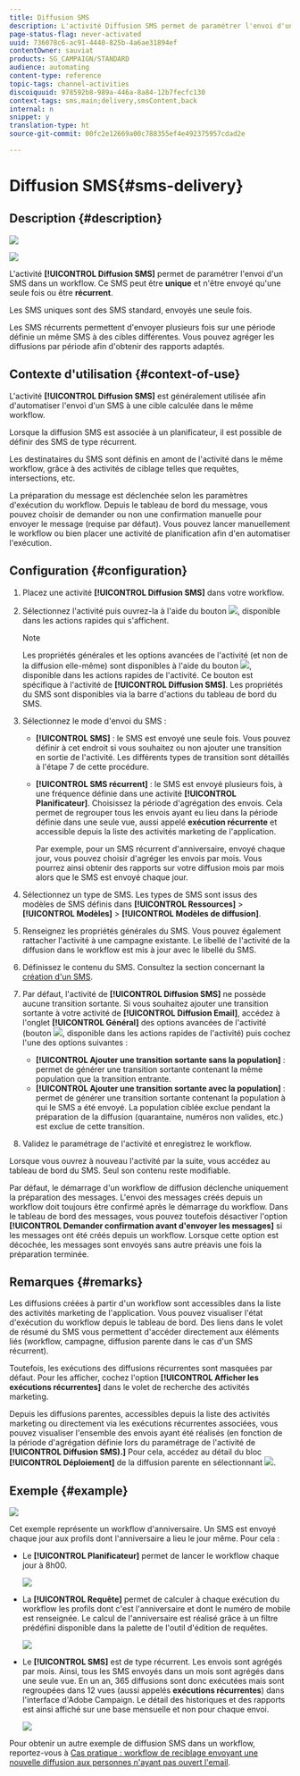 ```yaml
---
title: Diffusion SMS
description: L'activité Diffusion SMS permet de paramétrer l'envoi d'un SMS unique ou récurrent dans un workflow.
page-status-flag: never-activated
uuid: 736078c6-ac91-4440-825b-4a6ae31894ef
contentOwner: sauviat
products: SG_CAMPAIGN/STANDARD
audience: automating
content-type: reference
topic-tags: channel-activities
discoiquuid: 978592b8-989a-446a-8a84-12b7fecfc130
context-tags: sms,main;delivery,smsContent,back
internal: n
snippet: y
translation-type: ht
source-git-commit: 00fc2e12669a00c788355ef4e492375957cdad2e

---
```



# Diffusion SMS{#sms-delivery}

## Description {#description}

![](assets/sms.png)

![](assets/recurrentsms.png)

L'activité **[!UICONTROL Diffusion SMS]** permet de paramétrer l'envoi d'un SMS dans un workflow. Ce SMS peut être **unique** et n'être envoyé qu'une seule fois ou être **récurrent**.

Les SMS uniques sont des SMS standard, envoyés une seule fois.

Les SMS récurrents permettent d'envoyer plusieurs fois sur une période définie un même SMS à des cibles différentes. Vous pouvez agréger les diffusions par période afin d'obtenir des rapports adaptés.

## Contexte d'utilisation {#context-of-use}

L'activité **[!UICONTROL Diffusion SMS]** est généralement utilisée afin d'automatiser l'envoi d'un SMS à une cible calculée dans le même workflow.

Lorsque la diffusion SMS est associée à un planificateur, il est possible de définir des SMS de type récurrent.

Les destinataires du SMS sont définis en amont de l'activité dans le même workflow, grâce à des activités de ciblage telles que requêtes, intersections, etc.

La préparation du message est déclenchée selon les paramètres d'exécution du workflow. Depuis le tableau de bord du message, vous pouvez choisir de demander ou non une confirmation manuelle pour envoyer le message (requise par défaut). Vous pouvez lancer manuellement le workflow ou bien placer une activité de planification afin d'en automatiser l'exécution.

## Configuration {#configuration}

1. Placez une activité **[!UICONTROL Diffusion SMS]** dans votre workflow.
1. Sélectionnez l'activité puis ouvrez-la à l'aide du bouton ![](assets/edit_darkgrey-24px.png), disponible dans les actions rapides qui s'affichent.

   >[!NOTE]
   >
   >Les propriétés générales et les options avancées de l'activité (et non de la diffusion elle-même) sont disponibles à l'aide du bouton ![](assets/dlv_activity_params-24px.png), disponible dans les actions rapides de l'activité. Ce bouton est spécifique à l'activité de **[!UICONTROL Diffusion SMS]**. Les propriétés du SMS sont disponibles via la barre d'actions du tableau de bord du SMS.

1. Sélectionnez le mode d'envoi du SMS :

   * **[!UICONTROL SMS]** : le SMS est envoyé une seule fois. Vous pouvez définir à cet endroit si vous souhaitez ou non ajouter une transition en sortie de l'activité. Les différents types de transition sont détaillés à l'étape 7 de cette procédure.
   * **[!UICONTROL SMS récurrent]** : le SMS est envoyé plusieurs fois, à une fréquence définie dans une activité **[!UICONTROL Planificateur]**. Choisissez la période d'agrégation des envois. Cela permet de regrouper tous les envois ayant eu lieu dans la période définie dans une seule vue, aussi appelé **exécution récurrente** et accessible depuis la liste des activités marketing de l'application.

      Par exemple, pour un SMS récurrent d'anniversaire, envoyé chaque jour, vous pouvez choisir d'agréger les envois par mois. Vous pourrez ainsi obtenir des rapports sur votre diffusion mois par mois alors que le SMS est envoyé chaque jour.

1. Sélectionnez un type de SMS. Les types de SMS sont issus des modèles de SMS définis dans **[!UICONTROL Ressources]** &gt; **[!UICONTROL Modèles]** &gt; **[!UICONTROL Modèles de diffusion]**.
1. Renseignez les propriétés générales du SMS. Vous pouvez également rattacher l'activité à une campagne existante. Le libellé de l'activité de la diffusion dans le workflow est mis à jour avec le libellé du SMS.
1. Définissez le contenu du SMS. Consultez la section concernant la [création d'un SMS](../../channels/using/creating-an-sms-message.md).
1. Par défaut, l'activité de **[!UICONTROL Diffusion SMS]** ne possède aucune transition sortante. Si vous souhaitez ajouter une transition sortante à votre activité de **[!UICONTROL Diffusion Email]**, accédez à l'onglet **[!UICONTROL Général]** des options avancées de l'activité (bouton ![](assets/dlv_activity_params-24px.png), disponible dans les actions rapides de l'activité) puis cochez l'une des options suivantes :

   * **[!UICONTROL Ajouter une transition sortante sans la population]** : permet de générer une transition sortante contenant la même population que la transition entrante.
   * **[!UICONTROL Ajouter une transition sortante avec la population]** : permet de générer une transition sortante contenant la population à qui le SMS a été envoyé. La population ciblée exclue pendant la préparation de la diffusion (quarantaine, numéros non valides, etc.) est exclue de cette transition.

1. Validez le paramétrage de l'activité et enregistrez le workflow.

Lorsque vous ouvrez à nouveau l'activité par la suite, vous accédez au tableau de bord du SMS. Seul son contenu reste modifiable.

Par défaut, le démarrage d'un workflow de diffusion déclenche uniquement la préparation des messages. L'envoi des messages créés depuis un workflow doit toujours être confirmé après le démarrage du workflow. Dans le tableau de bord des messages, vous pouvez toutefois désactiver l'option **[!UICONTROL Demander confirmation avant d'envoyer les messages]** si les messages ont été créés depuis un workflow. Lorsque cette option est décochée, les messages sont envoyés sans autre préavis une fois la préparation terminée.

## Remarques {#remarks}

Les diffusions créées à partir d'un workflow sont accessibles dans la liste des activités marketing de l'application. Vous pouvez visualiser l'état d'exécution du workflow depuis le tableau de bord. Des liens dans le volet de résumé du SMS vous permettent d'accéder directement aux éléments liés (workflow, campagne, diffusion parente dans le cas d'un SMS récurrent).

Toutefois, les exécutions des diffusions récurrentes sont masquées par défaut. Pour les afficher, cochez l'option **[!UICONTROL Afficher les exécutions récurrentes]** dans le volet de recherche des activités marketing.

Depuis les diffusions parentes, accessibles depuis la liste des activités marketing ou directement via les exécutions récurrentes associées, vous pouvez visualiser l'ensemble des envois ayant été réalisés (en fonction de la période d'agrégation définie lors du paramétrage de l'activité de **[!UICONTROL Diffusion SMS).]** Pour cela, accédez au détail du bloc **[!UICONTROL Déploiement]** de la diffusion parente en sélectionnant ![](assets/wkf_dlv_detail_button.png).

## Exemple {#example}

![](assets/wkf_sms_example_1.png)

Cet exemple représente un workflow d'anniversaire. Un SMS est envoyé chaque jour aux profils dont l'anniversaire a lieu le jour même. Pour cela :

* Le **[!UICONTROL Planificateur]** permet de lancer le workflow chaque jour à 8h00.

   ![](assets/wkf_delivery_example_2.png)

* La **[!UICONTROL Requête]** permet de calculer à chaque exécution du workflow les profils dont c'est l'anniversaire et dont le numéro de mobile est renseignée. Le calcul de l'anniversaire est réalisé grâce à un filtre prédéfini disponible dans la palette de l'outil d'édition de requêtes.

   ![](assets/wkf_delivery_example_3.png)

* Le **[!UICONTROL SMS]** est de type récurrent. Les envois sont agrégés par mois. Ainsi, tous les SMS envoyés dans un mois sont agrégés dans une seule vue. En un an, 365 diffusions sont donc exécutées mais sont regroupées dans 12 vues (aussi appelés **exécutions récurrentes**) dans l'interface d'Adobe Campaign. Le détail des historiques et des rapports est ainsi affiché sur une base mensuelle et non pour chaque envoi.

   ![](assets/wkf_sms_example_4.png)

Pour obtenir un autre exemple de diffusion SMS dans un workflow, reportez-vous à [Cas pratique : workflow de reciblage envoyant une nouvelle diffusion aux personnes n'ayant pas ouvert l'email](../../automating/using/workflow-cross-channel-retargeting.md).
